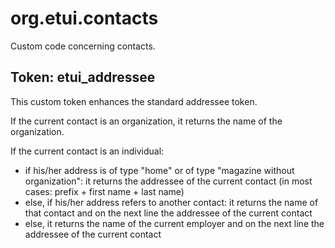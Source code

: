 # org.etui.contacts

Custom code concerning contacts.

## Token: etui_addressee

This custom token enhances the standard addressee token.

If the current contact is an organization, it returns the name of the organization.

If the current contact is an individual:

 * if his/her address is of type "home" or of type "magazine without organization": it returns the addressee of the current contact (in most cases: prefix + first name + last name)
 * else, if his/her address refers to another contact: it returns the name of that contact and on the next line the addressee of the current contact
 * else, it returns the name of the current employer and on the next line the addressee of the current contact
 
